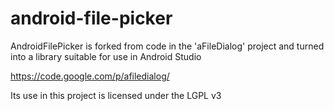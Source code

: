 android-file-picker
===================

AndroidFilePicker is forked from code in the 'aFileDialog' project and turned into a library suitable for use in Android Studio

https://code.google.com/p/afiledialog/

Its use in this project is licensed under the LGPL v3
